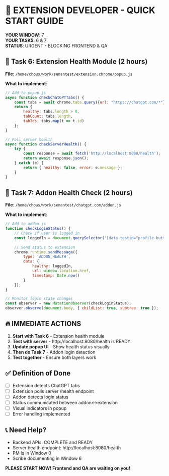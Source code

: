 # 🚨 EXTENSION DEVELOPER - QUICK START GUIDE

**YOUR WINDOW**: 7  
**YOUR TASKS**: 6 & 7  
**STATUS**: URGENT - BLOCKING FRONTEND & QA

## 🎯 Task 6: Extension Health Module (2 hours)

**File**: `/home/chous/work/semantest/extension.chrome/popup.js`

**What to implement**:
```javascript
// Add to popup.js
async function checkChatGPTTabs() {
    const tabs = await chrome.tabs.query({url: "https://chatgpt.com/*"});
    return {
        healthy: tabs.length > 0,
        tabCount: tabs.length,
        tabIds: tabs.map(t => t.id)
    };
}

// Poll server health
async function checkServerHealth() {
    try {
        const response = await fetch('http://localhost:8080/health');
        return await response.json();
    } catch (e) {
        return { healthy: false, error: e.message };
    }
}
```

## 🎯 Task 7: Addon Health Check (2 hours)

**File**: `/home/chous/work/semantest/chatgpt.com/addon.js`

**What to implement**:
```javascript
// Add to addon.js
function checkLoginStatus() {
    // Check if user is logged in
    const loggedIn = document.querySelector('[data-testid="profile-button"]') !== null;
    
    // Send status to extension
    chrome.runtime.sendMessage({
        type: 'ADDON_HEALTH',
        data: {
            healthy: loggedIn,
            url: window.location.href,
            timestamp: Date.now()
        }
    });
}

// Monitor login state changes
const observer = new MutationObserver(checkLoginStatus);
observer.observe(document.body, { childList: true, subtree: true });
```

## 🔥 IMMEDIATE ACTIONS

1. **Start with Task 6** - Extension health module
2. **Test with server** - http://localhost:8080/health is READY
3. **Update popup UI** - Show health status visually
4. **Then do Task 7** - Addon login detection
5. **Test together** - Ensure both layers work

## ✅ Definition of Done

- [ ] Extension detects ChatGPT tabs
- [ ] Extension polls server /health endpoint
- [ ] Addon detects login status
- [ ] Status communicated between addon↔extension
- [ ] Visual indicators in popup
- [ ] Error handling implemented

## 📞 Need Help?

- Backend APIs: COMPLETE and READY
- Server health endpoint: http://localhost:8080/health
- PM is in Window 0
- Scribe documenting in Window 6

**PLEASE START NOW! Frontend and QA are waiting on you!**